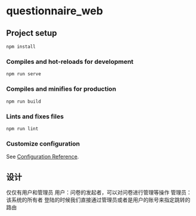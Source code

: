 # questionnaire_web

## Project setup
```
npm install
```

### Compiles and hot-reloads for development
```
npm run serve
```

### Compiles and minifies for production
```
npm run build
```

### Lints and fixes files
```
npm run lint
```

### Customize configuration
See [Configuration Reference](https://cli.vuejs.org/config/).

## 设计
仅仅有用户和管理员
用户：问卷的发起者，可以对问卷进行管理等操作
管理员：该系统的所有者
登陆的时候我们直接通过管理员或者是用户的账号来指定跳转的路由

### 
